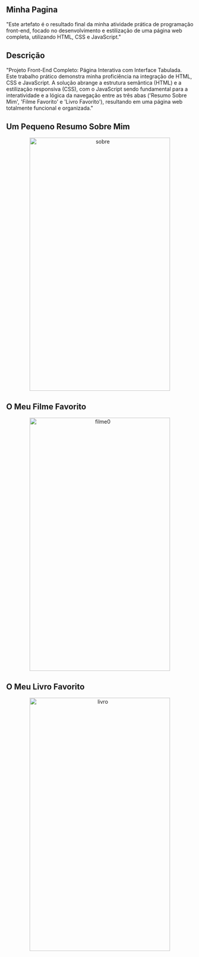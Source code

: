 ## Minha Pagina

"Este artefato é o resultado final da minha atividade prática de programação front-end, focado no desenvolvimento e estilização de uma página web completa, utilizando HTML, CSS e JavaScript."

## Descrição

"Projeto Front-End Completo: Página Interativa com Interface Tabulada. Este trabalho prático demonstra minha proficiência na integração de HTML, CSS e JavaScript. A solução abrange a estrutura semântica (HTML) e a estilização responsiva (CSS), com o JavaScript sendo fundamental para a interatividade e a lógica da navegação entre as três abas ('Resumo Sobre Mim', 'Filme Favorito' e 'Livro Favorito'), resultando em uma página web totalmente funcional e organizada."

## Um Pequeno Resumo Sobre Mim

<div align=center>
<img width="378" height="680" alt="sobre" src="https://github.com/user-attachments/assets/4d2de714-5070-452d-9491-c572599fbeca" />
</div>

## O Meu Filme Favorito

<div align=center>
<img width="378" height="680" alt="filme0" src="https://github.com/user-attachments/assets/2f401253-91b5-4565-a956-282e286d6f3a" />
</div>
  
## O Meu Livro Favorito

<div align=center>
<img width="378" height="680"" alt="livro" src="https://github.com/user-attachments/assets/63042bcd-67c4-489b-9092-d35eac5c9b38" />
</div>
